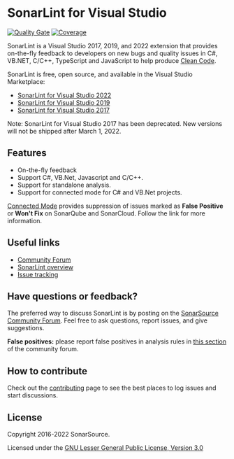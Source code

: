 # SonarLint for Visual Studio

[![Quality Gate](https://sonarcloud.io/api/project_badges/measure?project=sonarlint-visualstudio&metric=alert_status)](https://sonarcloud.io/summary/new_code?id=sonarlint-visualstudio)
[![Coverage](https://sonarcloud.io/api/project_badges/measure?project=sonarlint-visualstudio&metric=coverage)](https://sonarcloud.io/component_measures?id=sonarlint-visualstudio&metric=new_lines_to_cover&view=list)


SonarLint is a Visual Studio 2017, 2019, and 2022 extension that provides on-the-fly feedback to developers on new bugs and
quality issues in C#, VB.NET, C/C++, TypeScript and JavaScript to help produce [Clean Code](https://www.sonarsource.com/solutions/clean-code/).

SonarLint is free, open source, and available in the Visual Studio Marketplace:
* [SonarLint for Visual Studio 2022](https://marketplace.visualstudio.com/items?itemName=SonarSource.SonarLintforVisualStudio2022)
* [SonarLint for Visual Studio 2019](https://marketplace.visualstudio.com/items?itemName=SonarSource.SonarLintforVisualStudio2019)
* [SonarLint for Visual Studio 2017](https://marketplace.visualstudio.com/items?itemName=SonarSource.SonarLintforVisualStudio2017)

Note: SonarLint for Visual Studio 2017 has been deprecated. New versions will not be shipped after March 1, 2022.


## Features
* On-the-fly feedback
* Support C#, VB.Net, Javascript and C/C++.
* Support for standalone analysis.
* Support for connected mode for C# and VB.Net projects.

[Connected Mode](https://github.com/SonarSource/sonarlint-visualstudio/wiki/Connected-Mode) provides suppression of issues marked as **False Positive** or **Won't Fix** on SonarQube and SonarCloud. Follow the link for more information.

## Useful links
* [Community Forum](https://community.sonarsource.com/)
* [SonarLint overview](https://redirect.sonarsource.com/doc/sonar-visualstudio.html)
* [Issue tracking](https://github.com/SonarSource/sonarlint-visualstudio/issues)

## Have questions or feedback?

The preferred way to discuss SonarLint is by posting on the [SonarSource Community Forum](https://community.sonarsource.com). Feel free to ask questions, report issues, and give suggestions.

**False positives:** please report false positives in analysis rules in [this section](https://community.sonarsource.com/c/bug/fp/7) of the community forum. 

## How to contribute

Check out the [contributing](CONTRIBUTING.md) page to see the best places to log issues and start discussions.

## License

Copyright 2016-2022 SonarSource.

Licensed under the [GNU Lesser General Public License, Version 3.0](http://www.gnu.org/licenses/lgpl.txt)
